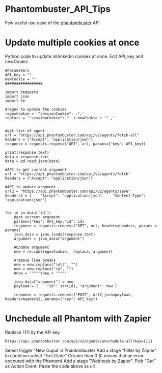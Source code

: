 # Phantombuster_API_Tips
Few useful use case of the [phantombuster](https://phantombuster.com?deal=fabian15) API

# Update multiple cookies at once
Python code to update all linkedin cookies at once. Edit API_key and newCookie
```
#Parameters
API_key = ""
newCookie = ""
#################

import requests
import json
import re

#regex to update the cookies
regexCookie = '"sessionCookie": .*,'
replace = '"sessionCookie": "' + newCookie + '" ,'


#get list of agent
url = "https://api.phantombuster.com/api/v2/agents/fetch-all"
headers = {"Accept": "application/json"}
response = requests.request("GET", url, params={"key": API_key})

print(response.text)
data = response.text
data = pd.read_json(data)

#API to get current argument
url = "https://api.phantombuster.com/api/v2/agents/fetch"
headers = {"Accept": "application/json"}

#API to update argument
url2 = "https://api.phantombuster.com/api/v2/agents/save"
headers2 = {    "Accept": "application/json",    "Content-Type": "application/json"}


for id in data['id']:
    #get current argument
    params={"key": API_key,"id": id}
    response = requests.request("GET", url, headers=headers, params = params)
    json_data = json.loads(response.text)
    argument = json_data["argument"]
    
    #Update argument
    new = re.sub(regexCookie,  replace, argument)
    
    #remove line breaks
    new = new.replace("\n\t", "")
    new = new.replace("\n", "")
    #new = '"""'+new + '"""'
    
    json_data["argument"] = new
    payload = {    "id": str(id), "argument": new }
    
    response = requests.request("POST", url2,json=payload, headers=headers2, params={"key": API_key})

```

# Unchedule all Phantom with Zapier
Replace 1111 by the API key
```
https://api.phantombuster.com/api/v2/agents/unschedule-all?key=1111
```
Select trigger "New Ouput in Phantombuster
Add a stage "Filter by Zapier". In condition select "Exit Code" Greater than 0 (It means that an error ooccured with the Phantom)
Add a stage "Webhook by Zapier". Pick "Get" as Action Event. Paste the code above as url.
